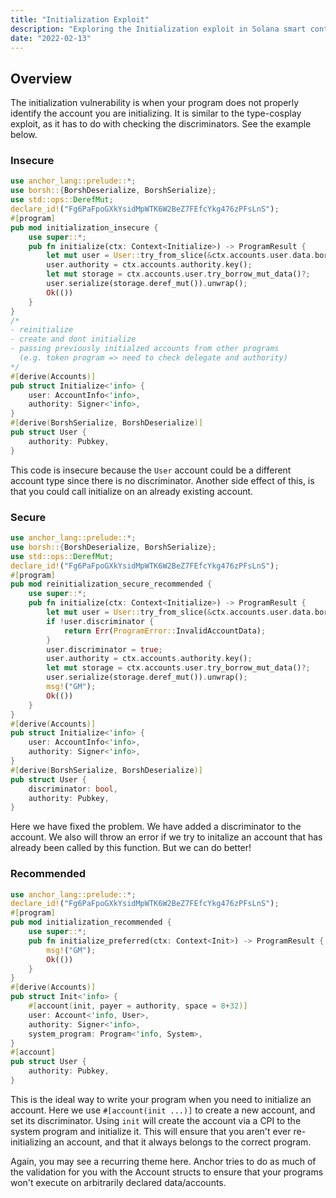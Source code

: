 ```yaml
---
title: "Initialization Exploit"
description: "Exploring the Initialization exploit in Solana smart contracts"
date: "2022-02-13"
---
```

## Overview
The initialization vulnerability is when your program does not properly identify the account you are initializing.
It is similar to the type-cosplay exploit, as it has to do with checking the discriminators.
See the example below.
### Insecure

```rust
use anchor_lang::prelude::*;
use borsh::{BorshDeserialize, BorshSerialize};
use std::ops::DerefMut;
declare_id!("Fg6PaFpoGXkYsidMpWTK6W2BeZ7FEfcYkg476zPFsLnS");
#[program]
pub mod initialization_insecure {
    use super::*;
    pub fn initialize(ctx: Context<Initialize>) -> ProgramResult {
        let mut user = User::try_from_slice(&ctx.accounts.user.data.borrow()).unwrap();
        user.authority = ctx.accounts.authority.key();
        let mut storage = ctx.accounts.user.try_borrow_mut_data()?;
        user.serialize(storage.deref_mut()).unwrap();
        Ok(())
    }
}
/*
- reinitialize
- create and dont initialize
- passing previously initialzed accounts from other programs
  (e.g. token program => need to check delegate and authority)
*/
#[derive(Accounts)]
pub struct Initialize<'info> {
    user: AccountInfo<'info>,
    authority: Signer<'info>,
}
#[derive(BorshSerialize, BorshDeserialize)]
pub struct User {
    authority: Pubkey,
}
```
This code is insecure because the `User` account could be a different account type since there is no discriminator.
Another side effect of this, is that you could call initialize on an already existing account.

### Secure

```rust
use anchor_lang::prelude::*;
use borsh::{BorshDeserialize, BorshSerialize};
use std::ops::DerefMut;
declare_id!("Fg6PaFpoGXkYsidMpWTK6W2BeZ7FEfcYkg476zPFsLnS");
#[program]
pub mod reinitialization_secure_recommended {
    use super::*;
    pub fn initialize(ctx: Context<Initialize>) -> ProgramResult {
        let mut user = User::try_from_slice(&ctx.accounts.user.data.borrow()).unwrap();
        if !user.discriminator {
            return Err(ProgramError::InvalidAccountData);
        }
        user.discriminator = true;
        user.authority = ctx.accounts.authority.key();
        let mut storage = ctx.accounts.user.try_borrow_mut_data()?;
        user.serialize(storage.deref_mut()).unwrap();
        msg!("GM");
        Ok(())
    }
}
#[derive(Accounts)]
pub struct Initialize<'info> {
    user: AccountInfo<'info>,
    authority: Signer<'info>,
}
#[derive(BorshSerialize, BorshDeserialize)]
pub struct User {
    discriminator: bool,
    authority: Pubkey,
}
```
Here we have fixed the problem.
We have added a discriminator to the account.
We also will throw an error if we try to initalize an account that has already been called by this function.
But we can do better!

### Recommended
```rust
use anchor_lang::prelude::*;
declare_id!("Fg6PaFpoGXkYsidMpWTK6W2BeZ7FEfcYkg476zPFsLnS");
#[program]
pub mod initialization_recommended {
    use super::*;
    pub fn initialize_preferred(ctx: Context<Init>) -> ProgramResult {
        msg!("GM");
        Ok(())
    }
}
#[derive(Accounts)]
pub struct Init<'info> {
    #[account(init, payer = authority, space = 8+32)]
    user: Account<'info, User>,
    authority: Signer<'info>,
    system_program: Program<'info, System>,
}
#[account]
pub struct User {
    authority: Pubkey,
}
```
This is the ideal way to write your program when you need to initialize an account.
Here we use `#[account(init ...)]` to create a new account, and set its discriminator.
Using `init` will create the account via a CPI to the system program and initialize it.
This will ensure that you aren't ever re-initializing an account, and that it always belongs to the correct program.


Again, you may see a recurring theme here.
Anchor tries to do as much of the validation for you with the Account structs to ensure that your programs won't execute on arbitrarily declared data/accounts.


